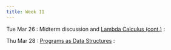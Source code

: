 ```yaml
---
title: Week 11
---
```


Tue Mar 26
: Midterm discussion and [Lambda Calculus (cont.)]({{site.baseurl}}/notes/11-lambda-calculus/)
  : []()

Thu Mar 28
: [Programs as Data Structures]({{site.baseurl}}/notes/12-programs-ds/)
  : []()

